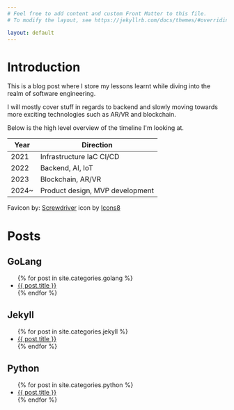 ```yaml
---
# Feel free to add content and custom Front Matter to this file.
# To modify the layout, see https://jekyllrb.com/docs/themes/#overriding-theme-defaults

layout: default
---
```

<link rel="shortcut icon" type="image/x-icon" href="favicon.ico">

# Introduction
This is a blog post where I store my lessons learnt while diving into the realm of software engineering.

I will mostly cover stuff in regards to backend and slowly moving towards more exciting technologies such as AR/VR and blockchain.

Below is the high level overview of the timeline I'm looking at.

|Year|Direction|
|-|-|
|2021|Infrastructure IaC CI/CD|
|2022|Backend, AI, IoT|
|2023|Blockchain, AR/VR|
|2024~|Product design, MVP development|

Favicon by: <a target="_blank" href="https://icons8.com/icon/80671/screwdriver">Screwdriver</a> icon by <a target="_blank" href="https://icons8.com">Icons8</a>

# Posts
## GoLang
<ul>
{% for post in site.categories.golang %}
    <li>
        <a href="{{ post.url }}">{{ post.title }}</a>
    </li>
{% endfor %}
</ul>

## Jekyll
<ul>
{% for post in site.categories.jekyll %}
    <li>
        <a href="{{ post.url }}">{{ post.title }}</a>
    </li>
{% endfor %}
</ul>

## Python
<ul>
{% for post in site.categories.python %}
    <li>
        <a href="{{ post.url }}">{{ post.title }}</a>
    </li>
{% endfor %}
</ul>


